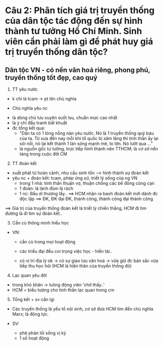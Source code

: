 # Câu 2: Phân tích giá trị truyền thống của dân tộc tác động đến sự hình thành tư tưởng Hồ Chí Minh. Sinh viên cần phải làm gì để phát huy giá trị truyền thống dân tộc?

## Dân tộc VN - có nền văn hoá riêng, phong phú, truyền thống tốt đẹp, cao quý

1. TT yêu nước
- k chỉ là tcam -> pt lên chủ nghĩa

* Chủ nghĩa yêu nc
- là dòng chủ lưu xuyên suốt lsu, chuẩn mực cao nhất
- là ý chí đấu tranh bất khuất
- đc tổng kết qua:
	- "Dân ta có 1 lòng nồng nàn yêu nước. Nó là 1 truyền thống quý báu của ta. Từ xưa đến nay mỗi khi tổ quốc bị xâm lăng thì tinh thần ấy lại sôi nổi, nó lại kết thành 1 làn sóng mạnh mẽ, to lớn. Nó lướt qua ..."
	- là nguồn gốc tư tưởng, trực tiếp hình thành nên TTHCM; là cơ sở nền tảng trong cuộc đời CM

2. TT đoàn kết
- xuất phát từ hoàn cảnh, nhu cầu sinh tồn --> hình thành sự đoàn kết
- yêu nc + đoàn kết: tcam, phép ứng xử, triết lý sống của ng VN
	- trong 1 nhà: tinh thần thuận vợ, thuận chồng các bể đông cũng cạn
	- 1 đoàn: lá lành đùm lá rách
	- 1 nc: Bầu ơi thương lấy..
==> HCM nhận ra baoh đoàn kết mới dành đc độc lập
==> ĐK, ĐK đại ĐK, thành công, thành công đại thành công

==> Giá trị của truyền thống đoàn kết là triết lý chiến thắng, HCM đi tìm đường là đi tìm sự đoàn kết..

3. Cần cù thông minh hiếu học
- VN:
	- cần cù trong mọi hoạt động
	- các triều đại đều coi trọng việc học - hiền tài..

	- có vị trí địa lý ok -> có sự giao lưu văn hoá
	-> vừa giữ đc bản sắc vừa tiếp thu học hỏi (HCM là hiện thân của truyền thống đó)

4. Lạc quan yêu đời
- trong khó khăn -> luông động viên 'chớ thấy..'
- HCM = biểu tượng cho tinh thần lạc quan trong cm

5. Tổng kết + sv cần lgi
- Các truyền thống là yếu tố nội sinh, cơ sở đưa HCM tìm đến chủ nghĩa Marx; là động lực.

- SV:
	- phê phán lối sống vị kỷ
	- 1 số hoạt động